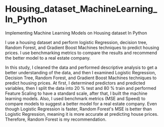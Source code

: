 # Housing_dataset_MachineLearning_In_Python
Implementing Machine Learning Models on Housing dataset In Python

I use a housing dataset and perform logistic Regression, decision tree, Random Forest, and Gradient Boost Machines techniques to predict housing prices.
I use benchmarking metrics to compare the results and recommend the better model to a real estate company. 

In this study, I cleaned the data and performed descriptive analysis to get a better understanding of the data, and then I examined Logistic Regression,
Decision Tree, Random Forest, and Gradient Boost Machines techniques to predict housing prices. 
At first, I determined predictors and predicted variables, then I split the data into 20 % test and 80 % train and performed Feature Scaling to have 
a standard scale, after that, I built the machine learning models. Also, I used benchmark metrics (MSE and Speed) to compare models to suggest a 
better model for a real estate company. Even though Logistic Regression is faster, Random Forest's MSE is better than Logistic Regression, 
meaning it is more accurate at predicting house prices. Therefore, Random Forest is my recommendation.
